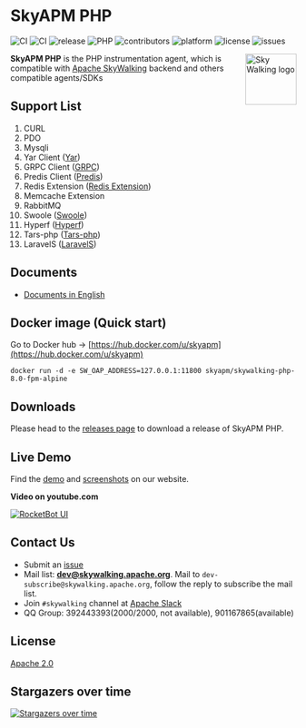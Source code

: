 SkyAPM PHP
==========
![CI](https://github.com/SkyAPM/SkyAPM-php-sdk/workflows/CI/badge.svg)
![CI](https://travis-ci.org/SkyAPM/SkyAPM-php-sdk.svg?branch=master)
![release](https://img.shields.io/github/release/SkyAPM/SkyAPM-php-sdk.svg)
![PHP](https://img.shields.io/badge/PHP-%3E%3D%207.0-brightgreen.svg)
![contributors](https://img.shields.io/github/contributors/SkyAPM/SkyAPM-php-sdk.svg)
![platform](https://img.shields.io/badge/platform-macos%20%7C%20linux-brightgreen.svg)
![license](https://img.shields.io/badge/license-Apache%202.0-green.svg)
![issues](https://img.shields.io/github/issues/SkyAPM/SkyAPM-php-sdk.svg)


<img src="https://skyapmtest.github.io/page-resources/SkyAPM/skyapm.png" alt="Sky Walking logo" height="90px" align="right" />

**SkyAPM PHP** is the PHP instrumentation agent, which is compatible with [Apache SkyWalking](https://github.com/apache/skywalking) backend and others compatible agents/SDKs

## Support List
1. CURL
1. PDO
1. Mysqli
1. Yar Client ([Yar](https://www.php.net/manual/en/book.yar.php))
1. GRPC Client ([GRPC](https://github.com/grpc/grpc-php))
1. Predis Client ([Predis](https://packagist.org/packages/predis/predis))
1. Redis Extension ([Redis Extension](https://github.com/phpredis/phpredis))
1. Memcache Extension
1. RabbitMQ
1. Swoole ([Swoole](https://github.com/swoole/swoole-src))
1. Hyperf ([Hyperf](https://github.com/hyperf/hyperf))
1. Tars-php ([Tars-php](https://github.com/TarsPHP/TarsPHP))
1. LaravelS ([LaravelS](https://github.com/hhxsv5/laravel-s))

## Documents
* [Documents in English](docs/README.md)

## Docker image (Quick start)
Go to Docker hub -> [https://hub.docker.com/u/skyapm](https://hub.docker.com/u/skyapm)
```shell script
docker run -d -e SW_OAP_ADDRESS=127.0.0.1:11800 skyapm/skywalking-php-8.0-fpm-alpine
```

## Downloads
Please head to the [releases page](https://pecl.php.net/package/skywalking) to download a release of SkyAPM PHP.

## Live Demo
Find the [demo](https://skywalking.apache.org/#demo) and [screenshots](https://skywalking.apache.org/#arch) on our website.

**Video on youtube.com**

[![RocketBot UI](http://img.youtube.com/vi/mfKaToAKl7k/0.jpg)](http://www.youtube.com/watch?v=mfKaToAKl7k)

## Contact Us
* Submit an [issue](https://github.com/SkyAPM/SkyAPM-php-sdk/issues)
* Mail list: **dev@skywalking.apache.org**. Mail to `dev-subscribe@skywalking.apache.org`, follow the reply to subscribe the mail list.
* Join `#skywalking` channel at [Apache Slack](https://join.slack.com/t/the-asf/shared_invite/enQtNDQ3OTEwNzE1MDg5LWY2NjkwMTEzMGI2ZTI1NzUzMDk0MzJmMWM1NWVmODg0MzBjNjAxYzUwMjIwNDI3MjlhZWRjNmNhOTM5NmIxNDk)
* QQ Group: 392443393(2000/2000, not available), 901167865(available)

## License
[Apache 2.0](LICENSE)

## Stargazers over time

[![Stargazers over time](https://starchart.cc/SkyAPM/SkyAPM-php-sdk.svg)](https://starchart.cc/SkyAPM/SkyAPM-php-sdk)
